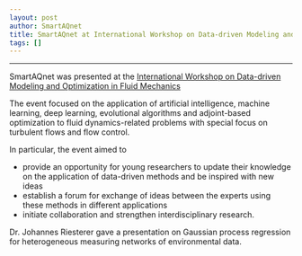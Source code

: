 ```yaml
---
layout: post
author: SmartAQnet
title: SmartAQnet at International Workshop on Data-driven Modeling and Optimization in Fluid Mechanics
tags: []
---
```

-----------------------------------------------------------------------------
SmartAQnet was presented at the [International Workshop on Data-driven Modeling and Optimization in Fluid Mechanics](https://www.istm.kit.edu/dmofm.php) 

The event focused on the application of artificial intelligence, machine learning, deep learning, evolutional algorithms and adjoint-based optimization to fluid dynamics-related problems with special focus on turbulent flows and flow control.

In particular, the event aimed to
- provide an opportunity for young researchers to update their knowledge on the application of data-driven methods and be inspired with new ideas
- establish a forum for exchange of ideas between the experts using these methods in different applications
- initiate collaboration and strengthen interdisciplinary research.

Dr. Johannes Riesterer gave a presentation on Gaussian process regression for heterogeneous measuring networks of environmental data.